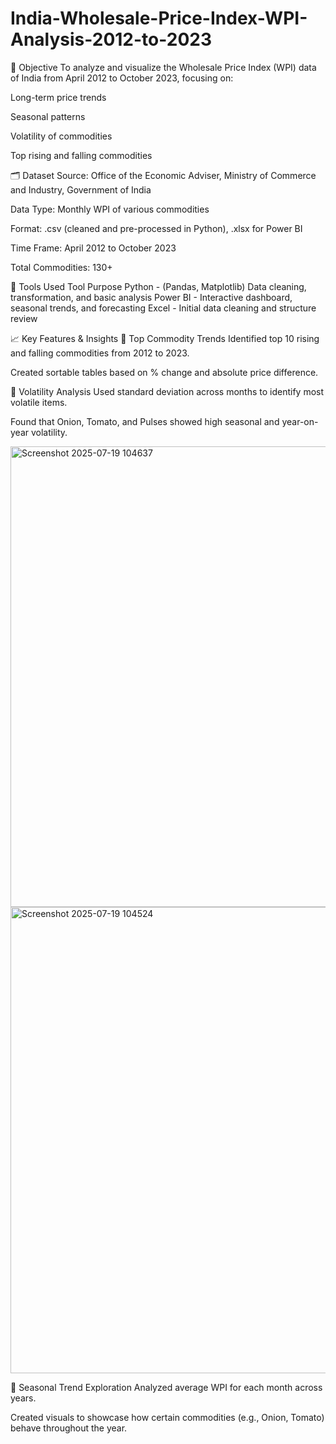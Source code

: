 # India-Wholesale-Price-Index-WPI-Analysis-2012-to-2023

🧭 Objective
To analyze and visualize the Wholesale Price Index (WPI) data of India from April 2012 to October 2023, focusing on:

Long-term price trends

Seasonal patterns

Volatility of commodities

Top rising and falling commodities

🗂️ Dataset
Source: Office of the Economic Adviser, Ministry of Commerce and Industry, Government of India

Data Type: Monthly WPI of various commodities

Format: .csv (cleaned and pre-processed in Python), .xlsx for Power BI

Time Frame: April 2012 to October 2023

Total Commodities: 130+

🔧 Tools Used
Tool	Purpose
Python - (Pandas, Matplotlib)	Data cleaning, transformation, and basic analysis
Power BI - 	Interactive dashboard, seasonal trends, and forecasting
Excel - 	Initial data cleaning and structure review

📈 Key Features & Insights
🔹 Top Commodity Trends
Identified top 10 rising and falling commodities from 2012 to 2023.

Created sortable tables based on % change and absolute price difference.

🔹 Volatility Analysis
Used standard deviation across months to identify most volatile items.

Found that Onion, Tomato, and Pulses showed high seasonal and year-on-year volatility.

<img width="1323" height="737" alt="Screenshot 2025-07-19 104637" src="https://github.com/user-attachments/assets/52bea891-7725-4fb7-8398-afbfeee04882" />
<img width="1317" height="746" alt="Screenshot 2025-07-19 104524" src="https://github.com/user-attachments/assets/daf0f711-1b9f-4dd3-b861-4e1d66ca8541" />

🔹 Seasonal Trend Exploration
Analyzed average WPI for each month across years.

Created visuals to showcase how certain commodities (e.g., Onion, Tomato) behave throughout the year.







